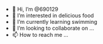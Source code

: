 - 👋 Hi, I’m @690129
- 👀 I’m interested in delicious food
- 🌱 I’m currently learning swimming
- 💞️ I’m looking to collaborate on ...
- 📫 How to reach me ...

<!---
690129/690129 is a ✨ special ✨ repository because its `README.md` (this file) appears on your GitHub profile.
You can click the Preview link to take a look at your changes.
--->
